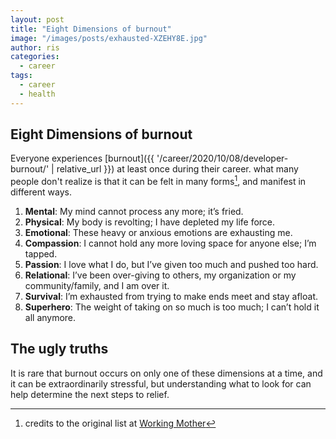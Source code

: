 ```yaml
---
layout: post
title: "Eight Dimensions of burnout"
image: "/images/posts/exhausted-XZEHY8E.jpg"
author: ris
categories:
  - career
tags:
  - career
  - health
---
```


## Eight Dimensions of burnout

Everyone experiences [burnout]({{ '/career/2020/10/08/developer-burnout/' | relative_url }}) at least once during their career.
what many people don't realize is that it can be felt in many forms[^footnote], and manifest in different ways.

1. **Mental**: My mind cannot process any more; it’s fried.
1. **Physical**: My body is revolting; I have depleted my life force.
1. **Emotional**: These heavy or anxious emotions are exhausting me.
1. **Compassion**: I cannot hold any more loving space for anyone else; I’m tapped.
1. **Passion**: I love what I do, but I’ve given too much and pushed too hard.
1. **Relational**: I’ve been over-giving to others, my organization or my community/family, and I am over it.
1. **Survival**: I’m exhausted from trying to make ends meet and stay afloat.
1. **Superhero**: The weight of taking on so much is too much; I can’t hold it all anymore.

## The ugly truths

It is rare that burnout occurs on only one of these dimensions at a time,  and it can be extraordinarily stressful, but understanding what to look for can help determine the next steps to relief.

[^footnote]: credits to the original list at [Working Mother](https://www.workingmother.com/identifying-types-of-burnout)